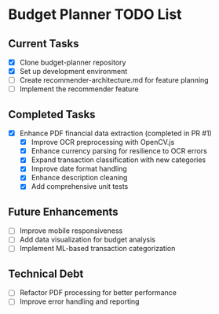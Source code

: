# Budget Planner TODO List

## Current Tasks
- [x] Clone budget-planner repository
- [x] Set up development environment
- [ ] Create recommender-architecture.md for feature planning
- [ ] Implement the recommender feature

## Completed Tasks
- [x] Enhance PDF financial data extraction (completed in PR #1)
  - [x] Improve OCR preprocessing with OpenCV.js
  - [x] Enhance currency parsing for resilience to OCR errors
  - [x] Expand transaction classification with new categories
  - [x] Improve date format handling
  - [x] Enhance description cleaning
  - [x] Add comprehensive unit tests

## Future Enhancements
- [ ] Improve mobile responsiveness
- [ ] Add data visualization for budget analysis
- [ ] Implement ML-based transaction categorization

## Technical Debt
- [ ] Refactor PDF processing for better performance
- [ ] Improve error handling and reporting 